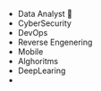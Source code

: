 - Data Analyst 💐
- CyberSecurity
- DevOps
- Reverse Engenering
- Mobile
- Alghoritms
- DeepLearing
- 